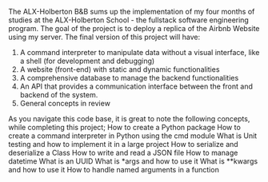 The ALX-Holberton B&B sums up the implementation of my four months of studies at the ALX-Holberton School - the fullstack software engineering program. The goal of the project is to deploy a replica of the Airbnb Website using my server. The final version of this project will have:

1. A command interpreter to manipulate data without a visual interface, like a shell (for development and debugging)
2. A website (front-end) with static and dynamic functionalities
3. A comprehensive database to manage the backend functionalities
4. An API that provides a communication interface between the front and backend of the system.
5. General concepts in review

As you navigate this code base, it is great to note the following concepts, while completing this project;
How to create a Python package
How to create a command interpreter in Python using the cmd module
What is Unit testing and how to implement it in a large project
How to serialize and deserialize a Class
How to write and read a JSON file
How to manage datetime
What is an UUID
What is *args and how to use it
What is **kwargs and how to use it
How to handle named arguments in a function


